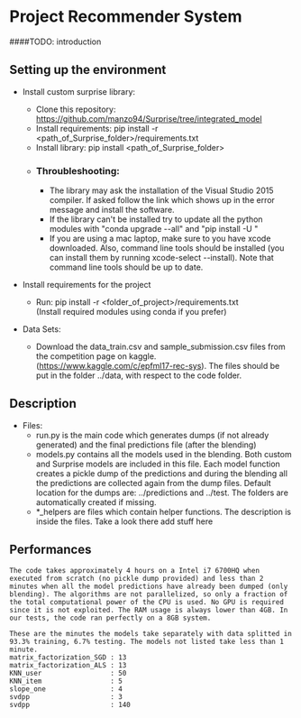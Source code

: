 # Project Recommender System

####TODO: introduction

## Setting up the environment

* Install custom surprise library:
	* Clone this repository: https://github.com/manzo94/Surprise/tree/integrated_model
	* Install requirements: pip install -r <path_of_Surprise_folder>/requirements.txt
	* Install library:  pip install <path_of_Surprise_folder>
	* ### Throubleshooting:
		* The library may ask the installation of the Visual Studio 2015 compiler.
		  If asked follow the link which shows up in the error message and install the software.
	    * If the library can't be installed try to update all the python modules with 
		  "conda upgrade --all" and "pip install -U <modules>"
        * If you are using a mac laptop, make sure to you have xcode downloaded. Also, command line tools should be installed (you can install them by running xcode-select --install). Note that command line tools should be up to date.

* Install requirements for the project
	* Run: pip install -r <folder_of_project>/requirements.txt  
	  (Install required modules using conda if you prefer)

* Data Sets:
    * Download the data_train.csv and sample_submission.csv files from the competition page on kaggle.
	  (https://www.kaggle.com/c/epfml17-rec-sys). The files should be put in the folder ../data, with
	  respect to the code folder.
	
## Description

* Files:
     * run.py is the main code which generates dumps (if not already generated) and the final predictions file (after the blending)
     * models.py contains all the models used in the blending. Both custom and Surprise models are included in this file.
	   Each model function creates a pickle dump of the predictions and during the blending all the predictions are collected again from the dump files. Default location for the dumps are: ../predictions and ../test. The folders are automatically created if missing.
     * *_helpers are files which contain helper functions. The description is inside the files. Take a look there add stuff here

	 
## Performances

	The code takes approximately 4 hours on a Intel i7 6700HQ when executed from scratch (no pickle dump provided) and less than 2 minutes when all the model predictions have already been dumped (only blending). The algorithms are not parallelized, so only a fraction of the total computational power of the	CPU is used. No GPU is required since it is not exploited. The RAM usage is always lower than 4GB. In our tests, the code ran perfectly on a 8GB system.
	
	These are the minutes the models take separately with data splitted in 93.3% training, 6.7% testing. The models not listed take less than 1 minute.
    matrix_factorization_SGD : 13
    matrix_factorization_ALS : 13
    KNN_user                 : 50
    KNN_item                 : 5
    slope_one                : 4
    svdpp                    : 3
    svdpp                    : 140
	

 

